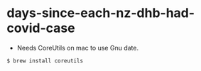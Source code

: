# days-since-each-nz-dhb-had-covid-case

- Needs CoreUtils on mac to use Gnu date.

```
$ brew install coreutils
```
